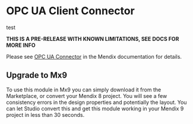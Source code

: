 # OPC UA Client Connector
test

**THIS IS A PRE-RELEASE WITH KNOWN LIMITATIONS, SEE DOCS FOR MORE INFO**

Please see [OPC UA Connector](https://docs.mendix.com/appstore/connectors/opc-ua) in the Mendix documentation for details.


## Upgrade to Mx9
To use this module in Mx9 you can simply download it from the Marketplace, or convert your Mendix 8 project. You will see a few consistency errors in the design properties and potentially the layout. You can let Studio convert this and get this module working in your Mendix 9 project in less than 30 seconds. 